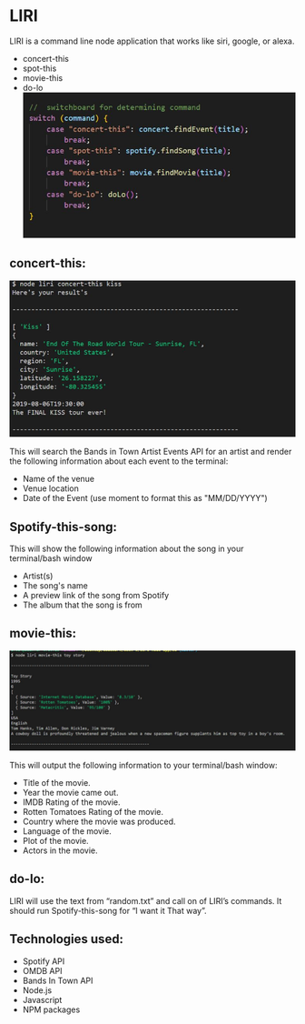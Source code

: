 
# LIRI

LIRI is a command line node application that works like siri, google, or alexa.

-	concert-this
-	spot-this
-	movie-this
-	do-lo
![Screen shot](images/switch.JPG)


## concert-this: 

![Screen shot](images/concert-this.JPG)


This will search the Bands in Town Artist Events API for an artist and render the following information about each event to the terminal:

-	Name of the venue
-	Venue location
-	Date of the Event (use moment to format this as "MM/DD/YYYY")

## Spotify-this-song: 


This will show the following information about the song in your terminal/bash window

-	Artist(s)
-	The song's name
-	A preview link of the song from Spotify
-	The album that the song is from

## movie-this: 

![Screen shot](images/movie-this.JPG)

This will output the following information to your terminal/bash window:
-	Title of the movie.
-	Year the movie came out.
-	IMDB Rating of the movie.
-	Rotten Tomatoes Rating of the movie.
-	Country where the movie was produced.
-	Language of the movie.
-	Plot of the movie.
-	Actors in the movie.

## do-lo: 



LIRI will use the text from “random.txt” and call on of LIRI’s commands. 
It should run Spotify-this-song for “I want it That way”. 

## Technologies used:

* Spotify API
* OMDB API
* Bands In Town API
* Node.js
* Javascript
* NPM packages
